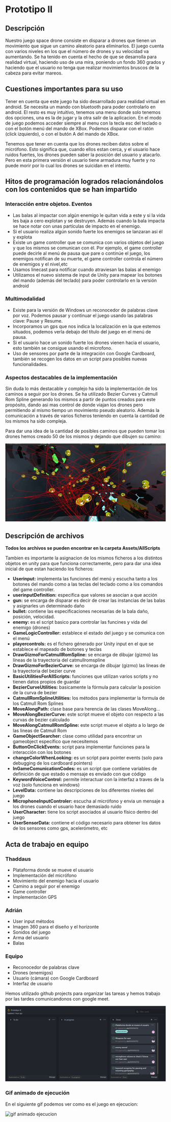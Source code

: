 # Prototipo II

## Descripción
Nuestro juego space drone consiste en disparar a drones que tienen un movimiento que sigue un camino aleatorio para eliminarlos. El juego cuenta con varios niveles en los que el número de drones y su velocidad va aumentando. Se ha tenido en cuenta el hecho de que se desarrolla para realidad virtual, haciendo uso de una mira, poniendo un fondo 360 grados y haciendo que el usuario no tenga que realizar movimientos bruscos de la cabeza para evitar mareos.

## Cuestiones importantes para su uso
Tener en cuenta que este juego ha sido desarrollado para realidad virtual en android. Se necesita un mando con bluetooth para poder controlarlo en android. El resto es muy intuitivo, tenemos una menu donde solo tenemos dos opciones, una es la de jugar y la otra salir de la aplicacion. En el modo de juego podemos acceder siempre al menu con la tecla esc del teclado o con el botón menú del mando de XBox. Podemos disparar con el ratón (click izquierdo), o con el butón A del mando de XBox.

Tenemos que tener en cuenta que los drones reciben datos sobre el micrófono. Esto significa que, cuando ellos estan cerca, y el usuario hace ruidos fuertes, los drones pueden saber la posición del usuario y atacarlo. Pero en esta primera versión el usuario tiene armadura muy fuerte y no puede morir por lo cual los drones se suicidan en el intento.

## Hitos de programación logrados relacionándolos con los contenidos que se han impartido

### Interacción entre objetos. Eventos
- Las balas al impactar con algún enemigo le quitan vida a este y si la vida les baja a cero explotan y se destruyen. Además cuando la bala impacta se hace notar con unas partículas de impacto en el enemigo.
- Si el usuario realiza algún sonido fuerte los enemigos se lanzaran asi él y explota
- Existe un game controller que se comunica con varios objetos del juego y que los mismos se comunican con él. Por ejemplo, el game  controller puede decirle al menú de pausa que pare o continúe el juego, los enemigos notifican de su muerte, el game controller controla el número de enemigos y el nivel,etc
- Usamos linecast para notificar cuando atraviesan las balas al enemigo
- Utilizamos el nuevo sistema de input de Unity para mapear los botones del mando (además del teclado) para poder controlarlo en la versión android

### Multimodalidad
- Existe para la versión de Windows un reconocedor de palabras clave por voz. Podemos pausar y continuar el juego usando las palabras clave: Pause y Resume.
- Incorporamos un gps que nos indica la localización en la que estemos situados, podemos verla debajo del título del juego en el menú de pausa.
- Si el usuario hace un sonido fuerte los drones vienen hacia el usuario, esto también se consigue usando el microfono.
- Uso de sensores por parte de la integración con Google Cardboard, también se recogen los datos en un script para posibles nuevas funcionalidades.

### Aspectos destacables de la implementación
Sin duda lo más destacable y complejo ha sido la implementación de los caminos a seguir por los drones. Se ha utilizado Bezier Curves y Catmull Rom Spline generando los mismos a partir de puntos creados para este propósito, dando asi mas control de donde viajan los drones pero permitiendo al mismo tiempo un movimiento pseudo aleatorio. Además la comunicación a través de varios ficheros teniendo en cuenta la cantidad de los mismos ha sido compleja.

Para dar una idea de la cantidad de posibles caminos que pueden tomar los drones hemos creado 50 de los mismos y dejando que dibujen su camino:

![drone path](projectImages/lineasrojas.jpg)

## Descripción de archivos

**Todos los archivos se pueden encontrar en la carpeta Assets/AllScripts**

Tambien es importante la asignacion de los mismos ficheros a los distintos objetos en unity para que funciona correctamente, pero para dar una idea inicial de que estan haciendo los ficheros:

- **Userinput:** implementa las funciones del menú y escucha tanto a los botones del mando como a las teclas del teclado como a los comandos del game controller.
- **userinputDefinition:** especifica que valores se asocian a que acción
- **gun:** se encarga de disparar es decir de crear las instancias de las balas y asignarles un determinado daño
- **bullet:** contiene las especificaciones necesarias de la bala daño, posición, velocidad.
- **enemy:** es el script basico para controlar las funcines y vida del enemigo (drones)
- **GameLogicController:** establece el estado del juego y se comunica con el menú
- **playercontrols:** es el fichero génerado por Unity input en el que se establece el mapeado de botones y teclas
- **DrawGizmoForCatmullRomSpline:** se encarga de dibujar (gizmo) las líneas de la trayectoria del catmullromspline
- **DrawGizmoForBezierCurve:** se encarga de dibujar (gizmo) las líneas de la trayectoria del bezier curve
- **BasicUtilitiesForAllScripts:** funciones que utilizan varios scripts y no tienen datos propios de guardar
- **BezierCurveUtilities:** basicamente la fórmula para calcular la posicion de la curva de bezier
- **CatmullRomSplineUtilities:** los métodos para implementar la formula de los Catmull Rom Splines
- **MoveAlongPath:** clase base para herencia de las clases MoveAlong...
- **MoveAlongBezierCurve:** este script mueve el objeto con respecto a las curvas de bezier calculado
- **MoveAlongCatmullRomSpline:** este script mueve el objeto a lo largo de las lineas de Catmull Rom
- **GameObjectSearcher:** clase como utilidad para encontrar un gameobject específico que necesitemos
- **ButtonOnClickEvents:** script para implementar funciones para la interacción con los botones
- **changeColorWhenLooking:** es un script para pointer events (solo para debugging de los cardboard pointers)
- **InGameComunicationCodes:** es un script que contiene variables de definición de que estado o mensaje es enviado con que código
- **KeywordVoiceControl:** permite interactuar con la interfaz a traves de la voz (solo funciona en windows)
- **LevelData:** contiene las descripciones de los diferentes niveles del juego
- **MicrophoneInputControler:** escucha al micrófono y envia un mensaje a los drones cuando el usuario hace demasiado ruido
- **UserCharacter:** tiene los script asociados al usuario físico dentro del juego
- **UserSensorData:** contiene el código necesario para obtener los datos de los sensores como gps, acelerómetro, etc

## Acta de trabajo en equipo

### Thaddaus
- Plataforma donde se mueve el usuario
- Implementación del micrófono
- Movimiento del enemigo hacia el usuario
- Camino a seguir por el enemigo
- Game controller
- Implementación GPS

### Adrián
- User input métodos
- Imagen 360 para el diseño y el horizonte
- Sonidos del juego
- Arma del usuario
- Balas

### Equipo
- Reconocedor de palabras clave
- Drones (enemigos)
- Usuario (cámara) con Google Cardboard
- Interfaz de usuario

Hemos utilizado github projects para organizar las tareas y hemos trabajo por las tardes comunicandonos con google meet.

![imagen de project board](projectImages/projects.jpg)

### Gif animado de ejecución

En el siguiente gif podemos ver como es el juego en ejecucion:

![gif animado ejecucion](projectImages/ejecucion.gif)
